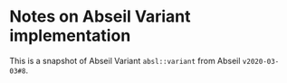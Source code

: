 # Notes on Abseil Variant implementation

This is a snapshot of Abseil Variant `absl::variant` from Abseil
`v2020-03-03#8`.

